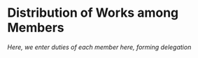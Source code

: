 # Distribution of Works among Members
_Here, we enter duties of each member here, forming delegation_
